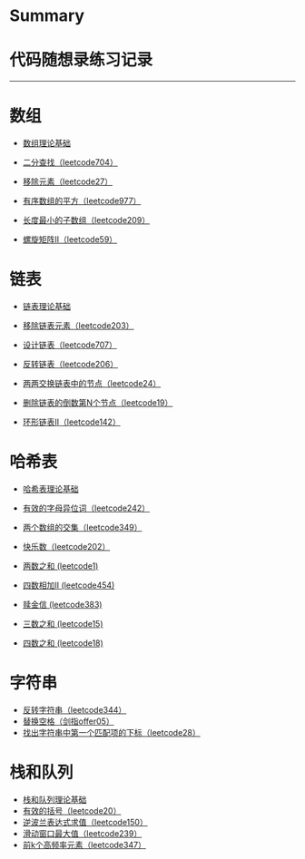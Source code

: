 # Summary
# 代码随想录练习记录
---
# 数组
- [数组理论基础]()

- [二分查找（leetcode704）](./leetcode/leecode704.md)
- [移除元素（leetcode27）](./leetcode/leecode27.md)

- [有序数组的平方（leetcode977）](./leetcode/leecode977.md)
- [长度最小的子数组（leetcode209）](./leetcode/leecode209.md)
- [螺旋矩阵II（leetcode59）](./leetcode/leetcode59.md)

# 链表
- [链表理论基础]()

- [移除链表元素（leetcode203）](./leetcode/leetcode203.md)
- [设计链表（leetcode707）](./leetcode/leetcode707.md)
- [反转链表（leetcode206）](./leetcode/leetcode206.md)

- [两两交换链表中的节点（leetcode24）](./leetcode/leetcode24.md)
- [删除链表的倒数第N个节点（leetcode19）](./leetcode/leetcode19.md)
- [环形链表II（leetcode142）](./leetcode/leetcode142.md)


# 哈希表
- [哈希表理论基础]()

- [有效的字母异位词（leetcode242）](./leetcode/leetcode242.md)
- [两个数组的交集（leetcode349）](./leetcode/leetcode349.md)
- [快乐数（leetcode202）](./leetcode/leetcode202.md)
- [两数之和 (leetcode1)](./leetcode/leetcode1.md)
- [四数相加II (leetcode454)](./leetcode/leetcode454.md)
- [赎金信 (leetcode383)](./leetcode/leetcode383.md)
- [三数之和 (leetcode15)](./leetcode/leetcode15.md)
- [四数之和 (leetcode18)](./leetcode/leetcode18.md)

# 字符串
- [反转字符串（leetcode344）](./leetcode/leecode344.md)
- [替换空格（剑指offer05）](./offer/offer05.md)
- [找出字符串中第一个匹配项的下标（leetcode28）](./leetcode/leetcode28.md)

# 栈和队列
- [栈和队列理论基础]()
- [有效的括号（leetcode20）](./leetcode/leecode20.md)
- [逆波兰表达式求值（leetcode150）](./leetcode/leecode150.md)
- [滑动窗口最大值（leetcode239）](./leetcode/leecode239.md)
- [前k个高频率元素（leetcode347）](./leetcode/leecode347.md)



